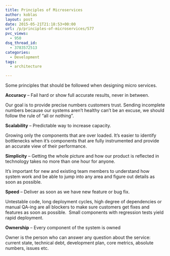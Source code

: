```yaml
---
title: Principles of Microservices
author: koblas
layout: post
date: 2015-05-21T21:18:53+00:00
url: /p/principles-of-microservices/577
pvc_views:
  - 950
dsq_thread_id:
  - 3783572513
categories:
  - Development
tags:
  - architecture

---
```

Some principles that should be followed when designing micro services.

**Accuracy** – Fail hard or show full accurate results, never in between.

Our goal is to provide precise numbers customers trust. Sending incomplete numbers because our systems aren&#8217;t healthy can&#8217;t be an excuse, we should follow the rule of &#8220;all or nothing&#8221;.

**Scalability** – Predictable way to increase capacity.

Growing only the components that are over loaded. It&#8217;s easier to identify bottlenecks when it&#8217;s components that are fully instrumented and provide an accurate view of their performance.

**Simplicity** – Getting the whole picture and how our product is reflected in technology takes no more than one hour for anyone.

It&#8217;s important for new and existing team members to understand how system work and be able to jump into any area and figure out details as soon as possible.

**Speed** – Deliver as soon as we have new feature or bug fix.

Untestable code, long deployment cycles, high degree of dependencies or manual QA-ing are all blockers to make sure customers get fixes and features as soon as possible.  Small components with regression tests yield rapid deployment.

**Ownership** – Every component of the system is owned

Owner is the person who can answer any question about the service: current state, technical debt, development plan, core metrics, absolute numbers, issues etc.
